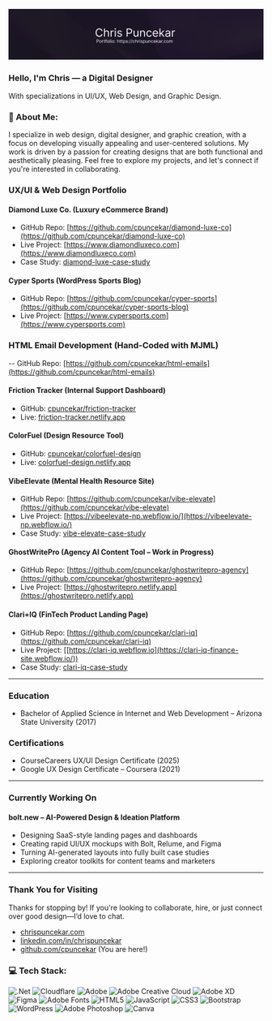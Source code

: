 <!-- ### Hi there 👋 || positive vibes only please and thank you :) -->
![Banner](https://github.com/cpuncekar/cpuncekar/raw/main/04-Github-Personal-Banner-Digital-Designer-Darker-updated.png)

### Hello, I'm Chris — a Digital Designer  
With specializations in UI/UX, Web Design, and Graphic Design.

### 💫 About Me:
I specialize in web design, digital designer, and graphic creation, with a focus on developing visually appealing and user-centered solutions. My work is driven by a passion for creating designs that are both functional and aesthetically pleasing. Feel free to explore my projects, and let's connect if you're interested in collaborating.


### UX/UI & Web Design Portfolio

#### Diamond Luxe Co. (Luxury eCommerce Brand)  
- GitHub Repo: [https://github.com/cpuncekar/diamond-luxe-co](https://github.com/cpuncekar/diamond-luxe-co)  
- Live Project: [https://www.diamondluxeco.com](https://www.diamondluxeco.com)
- Case Study: [diamond-luxe-case-study](https://chrispuncekar.com/diamond-luxe-case-study)

#### Cyper Sports (WordPress Sports Blog)  
- GitHub Repo: [https://github.com/cpuncekar/cyper-sports](https://github.com/cpuncekar/cyper-sports-blog)  
- Live Project: [https://www.cypersports.com](https://www.cypersports.com)

### HTML Email Development (Hand-Coded with MJML)
-- GitHub Repo: [https://github.com/cpuncekar/html-emails](https://github.com/cpuncekar/html-emails)  

#### Friction Tracker (Internal Support Dashboard)
- GitHub: [cpuncekar/friction-tracker](https://github.com/cpuncekar/friction-tracker)
- Live: [friction-tracker.netlify.app](https://friction-tracker.netlify.app/)

#### ColorFuel (Design Resource Tool)
- GitHub: [cpuncekar/colorfuel-design](https://github.com/cpuncekar/colorfuel-design)
- Live: [colorfuel-design.netlify.app](https://colorfuel-design.netlify.app)

#### VibeElevate (Mental Health Resource Site)  
- GitHub Repo: [https://github.com/cpuncekar/vibe-elevate](https://github.com/cpuncekar/vibe-elevate)
- Live Project: [https://vibeelevate-np.webflow.io/](https://vibeelevate-np.webflow.io/)
- Case Study: [vibe-elevate-case-study](https://chrispuncekar.com/vibe-elevate-case-study)

#### GhostWritePro (Agency AI Content Tool – Work in Progress)  
- GitHub Repo: [https://github.com/cpuncekar/ghostwritepro-agency](https://github.com/cpuncekar/ghostwritepro-agency)  
- Live Project: [https://ghostwritepro.netlify.app](https://ghostwritepro.netlify.app)

#### Clari+IQ (FinTech Product Landing Page)  
- GitHub Repo: [https://github.com/cpuncekar/clari-iq](https://github.com/cpuncekar/clari-iq)
- Live Project: [[https://clari-iq.webflow.io](https://clari-iq-finance-site.webflow.io/))
- Case Study: [clari-iq-case-study](https://chrispuncekar.com/clari-iq-case-study)

---

### Education
- Bachelor of Applied Science in Internet and Web Development – Arizona State University (2017)

### Certifications
- CourseCareers UX/UI Design Certificate (2025)
- Google UX Design Certificate – Coursera (2021)

---

### Currently Working On

#### bolt.new – AI-Powered Design & Ideation Platform  
- Designing SaaS-style landing pages and dashboards  
- Creating rapid UI/UX mockups with Bolt, Relume, and Figma  
- Turning AI-generated layouts into fully built case studies  
- Exploring creator toolkits for content teams and marketers

---

### Thank You for Visiting  
Thanks for stopping by! If you're looking to collaborate, hire, or just connect over good design—I’d love to chat.

- [chrispuncekar.com](https://www.chrispuncekar.com)  
- [linkedin.com/in/chrispuncekar](https://www.linkedin.com/in/chrispuncekar)  
- [github.com/cpuncekar](https://github.com/cpuncekar) (You are here!)



### 💻 Tech Stack:
![.Net](https://img.shields.io/badge/.NET-5C2D91?style=for-the-badge&logo=.net&logoColor=white) ![Cloudflare](https://img.shields.io/badge/Cloudflare-F38020?style=for-the-badge&logo=Cloudflare&logoColor=white) ![Adobe](https://img.shields.io/badge/adobe-%23FF0000.svg?style=for-the-badge&logo=adobe&logoColor=white) ![Adobe Creative Cloud](https://img.shields.io/badge/Adobe%20Creative%20Cloud-DA1F26.svg?style=for-the-badge&logo=Adobe%20Creative%20Cloud&logoColor=white) ![Adobe XD](https://img.shields.io/badge/Adobe%20XD-470137?style=for-the-badge&logo=Adobe%20XD&logoColor=#FF61F6) ![Figma](https://img.shields.io/badge/figma-%23F24E1E.svg?style=for-the-badge&logo=figma&logoColor=white) ![Adobe Fonts](https://img.shields.io/badge/Adobe%20Fonts-000B1D.svg?style=for-the-badge&logo=Adobe%20Fonts&logoColor=white) ![HTML5](https://img.shields.io/badge/html5-%23E34F26.svg?style=for-the-badge&logo=html5&logoColor=white) ![JavaScript](https://img.shields.io/badge/javascript-%23323330.svg?style=for-the-badge&logo=javascript&logoColor=%23F7DF1E) ![CSS3](https://img.shields.io/badge/css3-%231572B6.svg?style=for-the-badge&logo=css3&logoColor=white) ![Bootstrap](https://img.shields.io/badge/bootstrap-%238511FA.svg?style=for-the-badge&logo=bootstrap&logoColor=white) ![WordPress](https://img.shields.io/badge/WordPress-%23117AC9.svg?style=for-the-badge&logo=WordPress&logoColor=white) ![Adobe Photoshop](https://img.shields.io/badge/adobe%20photoshop-%2331A8FF.svg?style=for-the-badge&logo=adobe%20photoshop&logoColor=white) ![Canva](https://img.shields.io/badge/Canva-%2300C4CC.svg?style=for-the-badge&logo=Canva&logoColor=white)



<!--
**cpuncekar/cpuncekar** is a ✨ _special_ ✨ repository because its `README.md` (this file) appears on your GitHub profile.

Here are some ideas to get you started:

- 🔭 I’m currently working on ...
- 🌱 I’m currently learning ...
- 👯 I’m looking to collaborate on ...
- 🤔 I’m looking for help with ...
- 💬 Ask me about ...
- 📫 How to reach me: ...
- 😄 Pronouns: ...
- ⚡ Fun fact: ...
-->
<!-- [Snake animation](https://github.com/cpuncekar/thepiyushmalhotra/blob/output/github-contribution-grid-snake.svg) -->

